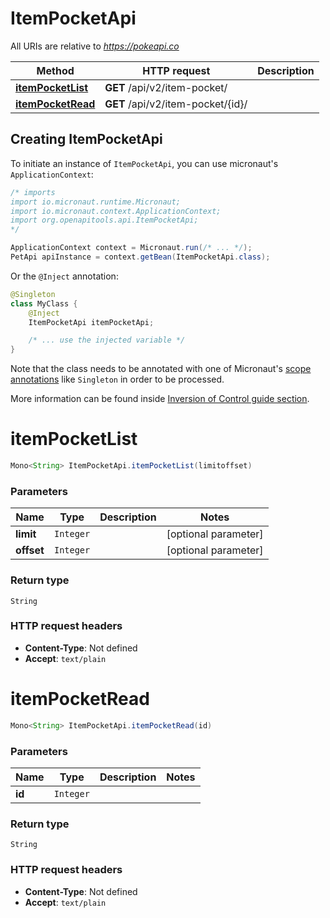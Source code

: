 # ItemPocketApi

All URIs are relative to *https://pokeapi.co*

| Method | HTTP request | Description |
|------------- | ------------- | -------------|
| [**itemPocketList**](ItemPocketApi.md#itemPocketList) | **GET** /api/v2/item-pocket/ |  |
| [**itemPocketRead**](ItemPocketApi.md#itemPocketRead) | **GET** /api/v2/item-pocket/{id}/ |  |


## Creating ItemPocketApi

To initiate an instance of `ItemPocketApi`, you can use micronaut's `ApplicationContext`:
```java
/* imports
import io.micronaut.runtime.Micronaut;
import io.micronaut.context.ApplicationContext;
import org.openapitools.api.ItemPocketApi;
*/

ApplicationContext context = Micronaut.run(/* ... */);
PetApi apiInstance = context.getBean(ItemPocketApi.class);
```

Or the `@Inject` annotation:
```java
@Singleton
class MyClass {
    @Inject
    ItemPocketApi itemPocketApi;

    /* ... use the injected variable */
}
```
Note that the class needs to be annotated with one of Micronaut's [scope annotations](https://docs.micronaut.io/latest/guide/#scopes) like `Singleton` in order to be processed.

More information can be found inside [Inversion of Control guide section](https://docs.micronaut.io/latest/guide/#ioc).

<a name="itemPocketList"></a>
# **itemPocketList**
```java
Mono<String> ItemPocketApi.itemPocketList(limitoffset)
```



### Parameters
| Name | Type | Description  | Notes |
|------------- | ------------- | ------------- | -------------|
| **limit** | `Integer`|  | [optional parameter] |
| **offset** | `Integer`|  | [optional parameter] |


### Return type
`String`



### HTTP request headers
 - **Content-Type**: Not defined
 - **Accept**: `text/plain`

<a name="itemPocketRead"></a>
# **itemPocketRead**
```java
Mono<String> ItemPocketApi.itemPocketRead(id)
```



### Parameters
| Name | Type | Description  | Notes |
|------------- | ------------- | ------------- | -------------|
| **id** | `Integer`|  | |


### Return type
`String`



### HTTP request headers
 - **Content-Type**: Not defined
 - **Accept**: `text/plain`


